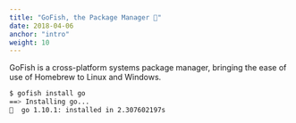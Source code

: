 ```yaml
---
title: "GoFish, the Package Manager 🐠"
date: 2018-04-06
anchor: "intro"
weight: 10
---
```


GoFish is a cross-platform systems package manager, bringing the ease of use of Homebrew to Linux and Windows.

```bash
$ gofish install go
==> Installing go...
🐠  go 1.10.1: installed in 2.307602197s
```
